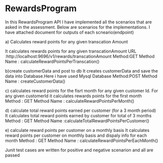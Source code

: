 # RewardsProgram

In this RewardsProgram API I have implemented all the  scenarios  that are asked in the assessment.
Below are scenarios for the implementations.
I have attached document for outputs of each scneario(endpoint)

a) Calculates reward points for any given transcation Amount

It calculates rewards points for any given transcationAmount 
URL :http://localhost:9696/v1/rewards/transcationAmount
Method:GET 
Method Name : calculateRewardPointsPerTranscation()

b)create customerData and post to db 
It creates customerData and save the data into Database.Here i have used Mysql Database
Method:POST
Method Name : createCustomerData()

c) calculates reward points for the fisrt month for any given customer Id.
For any given customerId it calculates rewards points for the first month
Method : GET
Method Name : calculateRewardPointsPerMonth()

d) calculate total reward points earned per customer (for a 3 month period)
 It calculates total reward points earned by customer for total of 3 months
 Method : GET
 Method Name :calculateTotalRewardPointsPerCustomer()


e) calculate reward points per customer on a monthly basis 
It calculates reward points per customer on monthly basis and dispaly info for each month
Method : GET
Method Name : calculateRewardPointsPerEachMonth()


Junit test cases are written for positive and negative scenarion and all are passed





